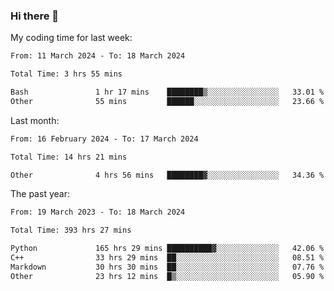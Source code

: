 ### Hi there 👋

My coding time for last week:

<!--START_SECTION:week-->

```txt
From: 11 March 2024 - To: 18 March 2024

Total Time: 3 hrs 55 mins

Bash               1 hr 17 mins    ████████▒░░░░░░░░░░░░░░░░   33.01 %
Other              55 mins         ██████░░░░░░░░░░░░░░░░░░░   23.66 %
```

<!--END_SECTION:week-->

Last month:

<!--START_SECTION:month-->

```txt
From: 16 February 2024 - To: 17 March 2024

Total Time: 14 hrs 21 mins

Other              4 hrs 56 mins   ████████▓░░░░░░░░░░░░░░░░   34.36 %
```

<!--END_SECTION:month-->

The past year:

<!--START_SECTION:year-->

```txt
From: 19 March 2023 - To: 18 March 2024

Total Time: 393 hrs 27 mins

Python             165 hrs 29 mins ██████████▓░░░░░░░░░░░░░░   42.06 %
C++                33 hrs 29 mins  ██░░░░░░░░░░░░░░░░░░░░░░░   08.51 %
Markdown           30 hrs 30 mins  ██░░░░░░░░░░░░░░░░░░░░░░░   07.76 %
Other              23 hrs 12 mins  █▒░░░░░░░░░░░░░░░░░░░░░░░   05.90 %
```

<!--END_SECTION:year-->
